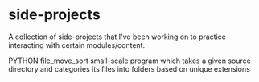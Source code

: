 # side-projects
A collection of side-projects that I've been working on to practice interacting with certain modules/content.

PYTHON
file_move_sort
small-scale program which takes a given source directory and categories its files into folders based on unique extensions
